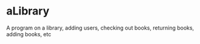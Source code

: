 # aLibrary
A program on a library, adding users, checking out books, returning books, adding books, etc

